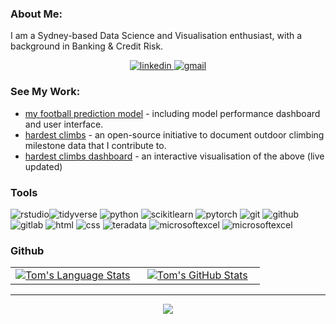 ### About Me:

I am a Sydney-based Data Science and Visualisation enthusiast, with a background in Banking & Credit Risk.

<div align="center">
<a href="https://www.linkedin.com/in/thomas-ilchef-b4a19b142/">
<img src="https://img.shields.io/badge/visit%20my%20Linkedin-0A66C2?style=for-the-badge&logo=linkedin&logoColor=white" alt="linkedin" />
</a>
<a href="mailto:thomasilchef@gmail.com">
<img src="https://img.shields.io/badge/email%20me-EA4335?style=for-the-badge&logo=gmail&logoColor=white" alt="gmail" />
</a>
</div>


### See My Work:
- [my football prediction model](https://github.com/ilchef/international_football_prediction_model) - including model performance dashboard and user interface.
- [hardest climbs](https://github.com/9cpluss/hardest-climbs) - an open-source initiative to document outdoor climbing milestone data that I contribute to.
- [hardest climbs dashboard](https://tilchef.shinyapps.io/hardest_climbs_dashboard/) - an interactive visualisation of the above (live updated)

### Tools

<img src="https://img.shields.io/badge/rstudio-75AADB?style=for-the-badge&logo=rstudio&logoColor=white" alt="rstudio" /><img src="https://img.shields.io/badge/tidyverse-1A162D?style=for-the-badge&logo=tidyverse&logoColor=white" alt="tidyverse" />
<img src="https://img.shields.io/badge/python-3776AB?style=for-the-badge&logo=python&logoColor=white" alt="python" />
<img src="https://img.shields.io/badge/scikitlearn-F7931E?style=for-the-badge&logo=scikitlearn&logoColor=white" alt="scikitlearn" />
<img src="https://img.shields.io/badge/pytorch-EE4C2C?style=for-the-badge&logo=pytorch&logoColor=white" alt="pytorch" />
<img src="https://img.shields.io/badge/git-F05032?style=for-the-badge&logo=git&logoColor=white" alt="git" />
<img src="https://img.shields.io/badge/github-181717?style=for-the-badge&logo=github&logoColor=white" alt="github" />
<img src = "https://img.shields.io/badge/GitLab-330F63?style=for-the-badge&logo=gitlab&logoColor=white" alt ="gitlab" />
<img src="https://img.shields.io/badge/HTML-E34F26?style=for-the-badge&logo=html5&logoColor=white" alt="html" />
<img src="https://img.shields.io/badge/css-1572B6?style=for-the-badge&logo=css3&logoColor=white" alt="css" />
<img src="https://img.shields.io/badge/teradata-F37440?style=for-the-badge&logo=teradata&logoColor=white" alt="teradata" />
<img src="https://img.shields.io/badge/excel-217346?style=for-the-badge&logo=microsoftexcel&logoColor=white" alt="microsoftexcel" />
<img src="https://img.shields.io/badge/Tableau-E97627?style=for-the-badge&logo=Tableau&logoColor=white" alt="microsoftexcel" />

### Github 

<div align="center">
  <table width="100%">
    <tbody>
      <tr>
        <td width="50%" style="border: none !important;">
        <div align="center" width="100%">
          <a href="https://github.com/ilchef">
            <img src="https://github-readme-stats.vercel.app/api/top-langs/?username=ilchef&hide=ruby&layout=compact&hide_border=true&langs_count=6" alt="Tom's Language Stats" vertical-align="middle"/>
          </a>
        </div>
        </td>
        <td width="50%" style="border: none !important;">
        <div align="center" width="100%">
          <a href="https://github.com/ilchef">
            <!-- <img src="https://awesome-github-stats.azurewebsites.net/user-stats/ilchef?cardType=github&theme=github" alt="Tom's GitHub Stats" /> -->
            <img src="https://github-readme-stats.vercel.app/api?username=ilchef&show_icons=true&hide=stars&hide_border=true" alt="Tom's GitHub Stats" vertical-align="middle"/>
          </a>
        </div>
        </td>
      </tr>
    </tbody>
  <table>
<div>

---

<div align='center'>

![](https://komarev.com/ghpvc/?username=ilchef&label=Profile+Views)

</div>
